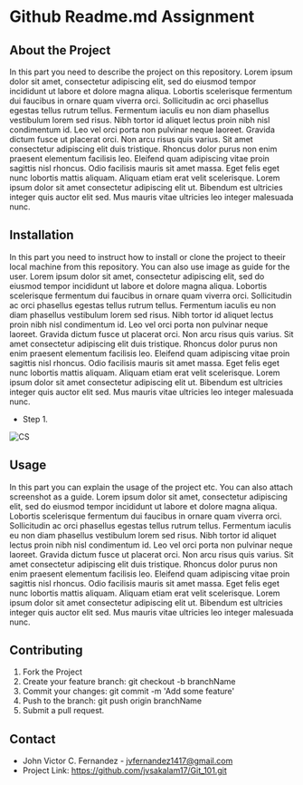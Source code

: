# Github Readme.md Assignment

## About the Project
In this part you need to describe the project on this repository. Lorem ipsum dolor sit amet, consectetur adipiscing elit, sed do eiusmod tempor incididunt ut labore et dolore magna aliqua. Lobortis scelerisque fermentum dui faucibus in ornare quam viverra orci. Sollicitudin ac orci phasellus egestas tellus rutrum tellus. Fermentum iaculis eu non diam phasellus vestibulum lorem sed risus. Nibh tortor id aliquet lectus proin nibh nisl condimentum id. Leo vel orci porta non pulvinar neque laoreet. Gravida dictum fusce ut placerat orci. Non arcu risus quis varius. Sit amet consectetur adipiscing elit duis tristique. Rhoncus dolor purus non enim praesent elementum facilisis leo. Eleifend quam adipiscing vitae proin sagittis nisl rhoncus. Odio facilisis mauris sit amet massa. Eget felis eget nunc lobortis mattis aliquam. Aliquam etiam erat velit scelerisque. Lorem ipsum dolor sit amet consectetur adipiscing elit ut. Bibendum est ultricies integer quis auctor elit sed. Mus mauris vitae ultricies leo integer malesuada nunc.

## Installation
In this part you need to instruct how to install or clone the project to theeir local machine from this repository. You can also use image as guide for the user. Lorem ipsum dolor sit amet, consectetur adipiscing elit, sed do eiusmod tempor incididunt ut labore et dolore magna aliqua. Lobortis scelerisque fermentum dui faucibus in ornare quam viverra orci. Sollicitudin ac orci phasellus egestas tellus rutrum tellus. Fermentum iaculis eu non diam phasellus vestibulum lorem sed risus. Nibh tortor id aliquet lectus proin nibh nisl condimentum id. Leo vel orci porta non pulvinar neque laoreet. Gravida dictum fusce ut placerat orci. Non arcu risus quis varius. Sit amet consectetur adipiscing elit duis tristique. Rhoncus dolor purus non enim praesent elementum facilisis leo. Eleifend quam adipiscing vitae proin sagittis nisl rhoncus. Odio facilisis mauris sit amet massa. Eget felis eget nunc lobortis mattis aliquam. Aliquam etiam erat velit scelerisque. Lorem ipsum dolor sit amet consectetur adipiscing elit ut. Bibendum est ultricies integer quis auctor elit sed. Mus mauris vitae ultricies leo integer malesuada nunc.

* Step 1.

![CS](https://i.redd.it/npy5aorlq4r71.jpg)

## Usage
In this part you can explain the usage of the project etc. You can also attach screenshot as a guide. Lorem ipsum dolor sit amet, consectetur adipiscing elit, sed do eiusmod tempor incididunt ut labore et dolore magna aliqua. Lobortis scelerisque fermentum dui faucibus in ornare quam viverra orci. Sollicitudin ac orci phasellus egestas tellus rutrum tellus. Fermentum iaculis eu non diam phasellus vestibulum lorem sed risus. Nibh tortor id aliquet lectus proin nibh nisl condimentum id. Leo vel orci porta non pulvinar neque laoreet. Gravida dictum fusce ut placerat orci. Non arcu risus quis varius. Sit amet consectetur adipiscing elit duis tristique. Rhoncus dolor purus non enim praesent elementum facilisis leo. Eleifend quam adipiscing vitae proin sagittis nisl rhoncus. Odio facilisis mauris sit amet massa. Eget felis eget nunc lobortis mattis aliquam. Aliquam etiam erat velit scelerisque. Lorem ipsum dolor sit amet consectetur adipiscing elit ut. Bibendum est ultricies integer quis auctor elit sed. Mus mauris vitae ultricies leo integer malesuada nunc.

## Contributing
1. Fork the Project
2. Create your feature branch: git checkout -b branchName
3. Commit your changes: git commit -m 'Add some feature'
4. Push to the branch: git push origin branchName
5. Submit a pull request.

## Contact
* John Victor C. Fernandez - jvfernandez1417@gmail.com
* Project Link: https://github.com/jvsakalam17/Git_101.git


